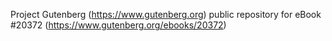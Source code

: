 Project Gutenberg (https://www.gutenberg.org) public repository for eBook #20372 (https://www.gutenberg.org/ebooks/20372)
